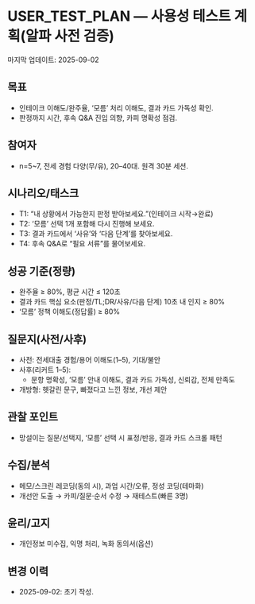# USER_TEST_PLAN — 사용성 테스트 계획(알파 사전 검증)

마지막 업데이트: 2025-09-02

## 목표
- 인테이크 이해도/완주율, ‘모름’ 처리 이해도, 결과 카드 가독성 확인.
- 판정까지 시간, 후속 Q&A 진입 의향, 카피 명확성 점검.

## 참여자
- n=5~7, 전세 경험 다양(무/유), 20–40대. 원격 30분 세션.

## 시나리오/태스크
- T1: “내 상황에서 가능한지 판정 받아보세요.”(인테이크 시작→완료)
- T2: ‘모름’ 선택 1개 포함해 다시 진행해 보세요.
- T3: 결과 카드에서 ‘사유’와 ‘다음 단계’를 찾아보세요.
- T4: 후속 Q&A로 “필요 서류”를 물어보세요.

## 성공 기준(정량)
- 완주율 ≥ 80%, 평균 시간 ≤ 120초
- 결과 카드 핵심 요소(판정/TL;DR/사유/다음 단계) 10초 내 인지 ≥ 80%
- ‘모름’ 정책 이해도(정답률) ≥ 80%

## 질문지(사전/사후)
- 사전: 전세대출 경험/용어 이해도(1–5), 기대/불안
- 사후(리커트 1–5):
  - 문항 명확성, ‘모름’ 안내 이해도, 결과 카드 가독성, 신뢰감, 전체 만족도
- 개방형: 헷갈린 문구, 빠졌다고 느낀 정보, 개선 제안

## 관찰 포인트
- 망설이는 질문/선택지, ‘모름’ 선택 시 표정/반응, 결과 카드 스크롤 패턴

## 수집/분석
- 메모/스크린 레코딩(동의 시), 과업 시간/오류, 정성 코딩(테마화)
- 개선안 도출 → 카피/질문·순서 수정 → 재테스트(빠른 3명)

## 윤리/고지
- 개인정보 미수집, 익명 처리, 녹화 동의서(옵션)

## 변경 이력
- 2025-09-02: 초기 작성.
